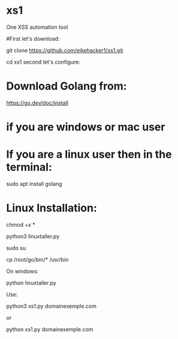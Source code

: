 # xs1
One XSS automation tool

#First let's download:

git clone https://github.com/eikehacker1/xs1.git

cd xs1
second let's configure:

# Download Golang from:

https://go.dev/doc/install

# if you are windows or mac user

# If you are a linux user then in the terminal:

sudo apt install golang

# Linux Installation:

chmod +x *

python3 linuxtaller.py

sudo su

cp /root/go/bin/* /usr/bin

On windows:

python linuxtaller.py

Use:

python3 xs1.py domainexemple.com

or

python xs1.py domainexemple.com

